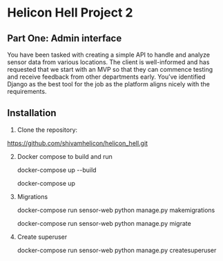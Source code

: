 # Helicon Hell Project 2

## Part One: Admin interface

You have been tasked with creating a simple API to handle and analyze sensor data from various locations. The client is well-informed and has requested that we start with an MVP so that they can commence testing and receive feedback from other departments early. You’ve identified Django as the best tool for the job as the platform aligns nicely with the requirements.



## Installation

1. Clone the repository:

https://github.com/shivamhelicon/helicon_hell.git

2. Docker compose to build and run

   docker-compose up --build

   docker-compose up

3. Migrations

    docker-compose run sensor-web python manage.py makemigrations

    docker-compose run sensor-web python manage.py migrate


4. Create superuser

    docker-compose run sensor-web python manage.py createsuperuser
   
   
